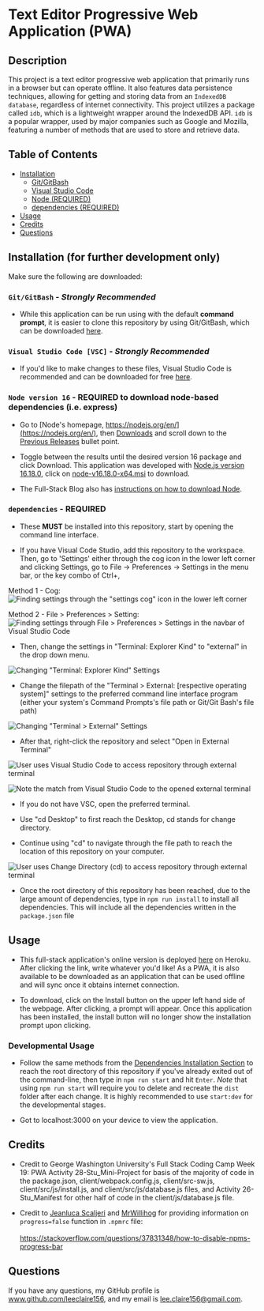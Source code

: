 # Text Editor Progressive Web Application (PWA)

## Description

This project is a text editor progressive web application that primarily runs in a browser but can operate offline. It also features data persistence techniques, allowing for getting and storing data from an `IndexedDB database`, regardless of internet connectivity. This project utilizes a package called `idb`, which is a lightweight wrapper around the IndexedDB API. `idb` is a popular wrapper, used by major companies such as Google and Mozilla, featuring a number of methods that are used to store and retrieve data.


## Table of Contents
- [Installation](#installation-for-further-development-only)
    - [Git/GitBash](#gitgitbash---strongly-recommended)
    - [Visual Studio Code](#visual-studio-code-vsc---strongly-recommended)
    - [Node (REQUIRED)](#node-version-16---required-to-download-node-based-dependencies-ie-mongoose-and-express)
    - [dependencies (REQUIRED)](#dependencies---required)
- [Usage](#usage)
- [Credits](#credits)
- [Questions](#questions)


## Installation (for further development only)

Make sure the following are downloaded:

### `Git/GitBash` - *Strongly Recommended*
* While this application can be run using with the default **command prompt**, it is easier to clone this repository by using Git/GitBash, which can be downloaded [here](https://git-scm.com/downloads).

### `Visual Studio Code [VSC]` - *Strongly Recommended*

* If you'd like to make changes to these files, Visual Studio Code is recommended and can be downloaded for free [here](https://code.visualstudio.com/download).

### `Node version 16` - **REQUIRED** to download node-based dependencies (i.e. express)
* Go to [Node's homepage, https://nodejs.org/en/](https://nodejs.org/en/), then [Downloads](https://nodejs.org/en/download/) and scroll down to the [Previous Releases](https://nodejs.org/en/download/releases/) bullet point. 

* Toggle between the results until the desired version 16 package and click Download. This application was developed with [Node.js version 16.18.0](https://nodejs.org/dist/v16.18.0/), click on [node-v16.18.0-x64.msi](https://nodejs.org/download/release/v16.18.0/node-v16.18.0-x64.msi) to download.

* The Full-Stack Blog also has [instructions on how to download Node](https://coding-boot-camp.github.io/full-stack/nodejs/how-to-install-nodejs).

### `dependencies` - **REQUIRED**

* These **MUST** be installed into this repository, start by opening the command line interface.

* If you have Visual Code Studio, add this repository to the workspace. Then, go to 'Settings' either through the cog icon in the lower left corner and clicking Settings, go to File -> Preferences -> Settings in the menu bar, or the key combo of Ctrl+,

Method 1 - Cog:
![Finding settings through the "settings cog" icon in the lower left corner](./assets/screenshots/Finding-Settings-1.PNG)

Method 2 - File > Preferences > Setting:
![Finding settings through File > Preferences > Settings in the navbar of Visual Studio Code](./assets/screenshots/Finding-Settings-2.PNG)

* Then, change the settings in "Terminal: Explorer Kind" to "external" in the drop down menu.

![Changing "Terminal: Explorer Kind" Settings](./assets/screenshots/External-Terminal-Settings-1.PNG)
        
* Change the filepath of the "Terminal > External: [respective operating system]" settings to the preferred command line interface program (either your system's Command Prompts's file path or Git/Git Bash's file path)

![Changing "Terminal > External" Settings](./assets/screenshots/External-Terminal-Settings-2.PNG)

* After that, right-click the repository and select "Open in External Terminal"

![User uses Visual Studio Code to access repository through external terminal](./assets/screenshots/External-Terminal-Method-1-1.PNG)

![Note the match from Visual Studio Code to the opened external terminal](./assets/screenshots/External-Terminal-Method-1-2.PNG)


* If you do not have VSC, open the preferred terminal.

* Use "cd Desktop" to first reach the Desktop, cd stands for change directory.

* Continue using "cd" to navigate through the file path to reach the location of this repository on your computer.

![User uses Change Directory (cd) to access repository through external terminal](./assets/screenshots/External-Terminal-Method-2.PNG)

* Once the root directory of this repository has been reached, due to the large amount of dependencies, type in `npm run install` to install all dependencies. This will include all the dependencies written in the `package.json` file

## Usage

* This full-stack application's online version is deployed [here](https://jate-lee-claire-156.herokuapp.com/) on Heroku. After clicking the link, write whatever you'd like! As a PWA, it is also available to be downloaded as an application that can be used offline and will sync once it obtains internet connection.

* To download, click on the Install button on the upper left hand side of the webpage. After clicking, a prompt will appear. Once this application has been installed, the install button will no longer show the installation prompt upon clicking.

### Developmental Usage

* Follow the same methods from the [Dependencies Installation Section](#dependencies---required) to reach the root directory of this repository if you've already exited out of the command-line, then type in `npm run start` and hit `Enter`. *Note* that using `npm run start` will require you to delete and recreate the `dist` folder after each change. It is highly recommended to use `start:dev` for the developmental stages.

* Got to localhost:3000 on your device to view the application.

## Credits

* Credit to George Washington University's Full Stack Coding Camp Week 19: PWA Activity 28-Stu_Mini-Project for basis of the majority of code in the package.json, client/webpack.config.js, client/src-sw.js, client/src/js/install.js, and client/src/js/database.js files, and Activity  26-Stu_Manifest for other half of code in the client/js/database.js file.

* Credit to [Jeanluca Scaljeri](https://stackoverflow.com/users/419425/jeanluca-scaljeri) and [MrWillihog](https://stackoverflow.com/users/461823/mrwillihog) for providing information on `progress=false` function in `.npmrc` file:<br></br>https://stackoverflow.com/questions/37831348/how-to-disable-npms-progress-bar

## Questions

If you have any questions, my GitHub profile is www.github.com/leeclaire156, and my email is lee.claire156@gmail.com.